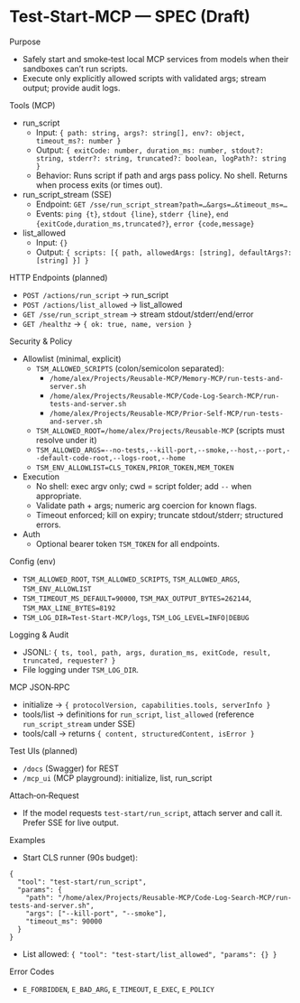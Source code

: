 # Test‑Start‑MCP — SPEC (Draft)

Purpose
- Safely start and smoke‑test local MCP services from models when their sandboxes can’t run scripts.
- Execute only explicitly allowed scripts with validated args; stream output; provide audit logs.

Tools (MCP)
- run_script
  - Input: `{ path: string, args?: string[], env?: object, timeout_ms?: number }`
  - Output: `{ exitCode: number, duration_ms: number, stdout?: string, stderr?: string, truncated?: boolean, logPath?: string }`
  - Behavior: Runs script if path and args pass policy. No shell. Returns when process exits (or times out).
- run_script_stream (SSE)
  - Endpoint: `GET /sse/run_script_stream?path=…&args=…&timeout_ms=…`
  - Events: `ping {t}`, `stdout {line}`, `stderr {line}`, `end {exitCode,duration_ms,truncated?}`, `error {code,message}`
- list_allowed
  - Input: `{}`
  - Output: `{ scripts: [{ path, allowedArgs: [string], defaultArgs?: [string] }] }`

HTTP Endpoints (planned)
- `POST /actions/run_script` → run_script
- `POST /actions/list_allowed` → list_allowed
- `GET /sse/run_script_stream` → stream stdout/stderr/end/error
- `GET /healthz` → `{ ok: true, name, version }`

Security & Policy
- Allowlist (minimal, explicit)
  - `TSM_ALLOWED_SCRIPTS` (colon/semicolon separated):
    - `/home/alex/Projects/Reusable-MCP/Memory-MCP/run-tests-and-server.sh`
    - `/home/alex/Projects/Reusable-MCP/Code-Log-Search-MCP/run-tests-and-server.sh`
    - `/home/alex/Projects/Reusable-MCP/Prior-Self-MCP/run-tests-and-server.sh`
  - `TSM_ALLOWED_ROOT=/home/alex/Projects/Reusable-MCP` (scripts must resolve under it)
  - `TSM_ALLOWED_ARGS=--no-tests,--kill-port,--smoke,--host,--port,--default-code-root,--logs-root,--home`
  - `TSM_ENV_ALLOWLIST=CLS_TOKEN,PRIOR_TOKEN,MEM_TOKEN`
- Execution
  - No shell: exec argv only; cwd = script folder; add `--` when appropriate.
  - Validate path + args; numeric arg coercion for known flags.
  - Timeout enforced; kill on expiry; truncate stdout/stderr; structured errors.
- Auth
  - Optional bearer token `TSM_TOKEN` for all endpoints.

Config (env)
- `TSM_ALLOWED_ROOT`, `TSM_ALLOWED_SCRIPTS`, `TSM_ALLOWED_ARGS`, `TSM_ENV_ALLOWLIST`
- `TSM_TIMEOUT_MS_DEFAULT=90000`, `TSM_MAX_OUTPUT_BYTES=262144`, `TSM_MAX_LINE_BYTES=8192`
- `TSM_LOG_DIR=Test-Start-MCP/logs`, `TSM_LOG_LEVEL=INFO|DEBUG`

Logging & Audit
- JSONL: `{ ts, tool, path, args, duration_ms, exitCode, result, truncated, requester? }`
- File logging under `TSM_LOG_DIR`.

MCP JSON‑RPC
- initialize → `{ protocolVersion, capabilities.tools, serverInfo }`
- tools/list → definitions for `run_script`, `list_allowed` (reference `run_script_stream` under SSE)
- tools/call → returns `{ content, structuredContent, isError }`

Test UIs (planned)
- `/docs` (Swagger) for REST
- `/mcp_ui` (MCP playground): initialize, list, run_script

Attach‑on‑Request
- If the model requests `test-start/run_script`, attach server and call it. Prefer SSE for live output.

Examples
- Start CLS runner (90s budget):
```
{
  "tool": "test-start/run_script",
  "params": {
    "path": "/home/alex/Projects/Reusable-MCP/Code-Log-Search-MCP/run-tests-and-server.sh",
    "args": ["--kill-port", "--smoke"],
    "timeout_ms": 90000
  }
}
```
- List allowed: `{ "tool": "test-start/list_allowed", "params": {} }`

Error Codes
- `E_FORBIDDEN`, `E_BAD_ARG`, `E_TIMEOUT`, `E_EXEC`, `E_POLICY`

